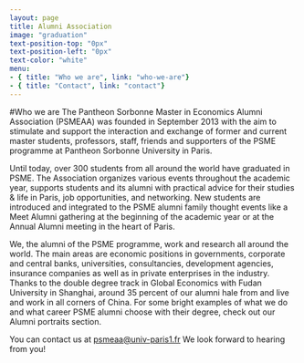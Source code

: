 ```yaml
---
layout: page
title: Alumni Association
image: "graduation"
text-position-top: "0px"
text-position-left: "0px"
text-color: "white"
menu:
- { title: "Who we are", link: "who-we-are"}
- { title: "Contact", link: "contact"}
---
```



#Who we are<a class="anchor" id="who-we-are"></a>
The Pantheon Sorbonne Master in Economics Alumni Association (PSMEAA) was founded in September 2013 with the aim to stimulate and support the interaction and exchange of former and current master students, professors, staff, friends and supporters of the PSME programme at Pantheon Sorbonne University in Paris.

Until today, over 300 students from all around the world have graduated in PSME.
The Association organizes various events throughout the academic year, supports students and its alumni with practical advice for their studies & life in Paris, job opportunities, and networking.
New students are introduced and integrated to the PSME alumni family thought events like a Meet Alumni gathering at the beginning of the academic year or at the Annual Alumni meeting in the heart of Paris.

We, the alumni of the PSME programme, work and research all around the world. The main areas are economic positions in governments, corporate and central banks, universities, consultancies, development agencies, insurance companies as well as in private enterprises in the industry. Thanks to the double degree track in Global Economics with Fudan University in Shanghai, around 35 percent of our alumni hale from and live and work in all corners of China.
For some bright examples of what we do and what career PSME alumni choose with their degree, check out our Alumni portraits section.

You can contact us at psmeaa@univ-paris1.fr
We look forward to hearing from you!
